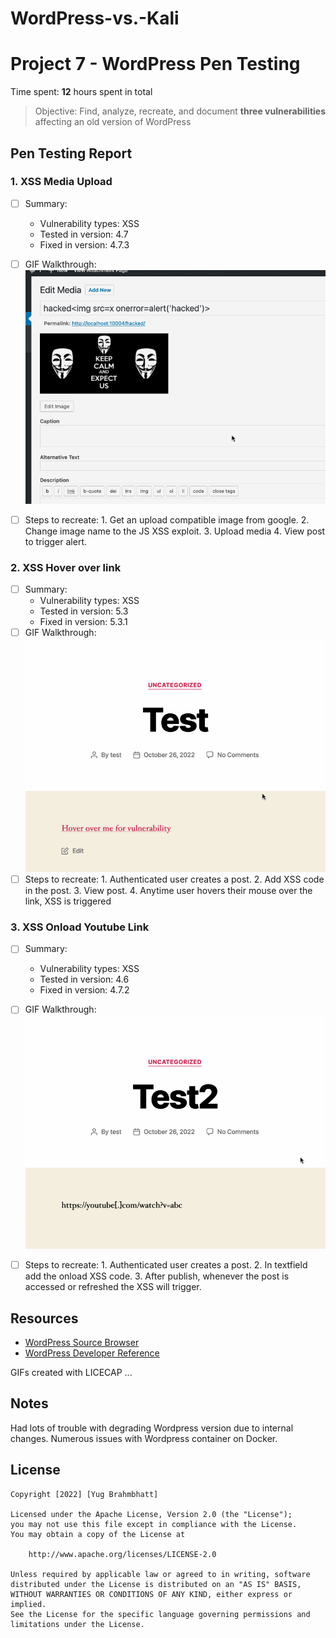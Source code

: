 # WordPress-vs.-Kali
# Project 7 - WordPress Pen Testing

Time spent: **12** hours spent in total

> Objective: Find, analyze, recreate, and document **three vulnerabilities** affecting an old version of WordPress

## Pen Testing Report

### 1. XSS Media Upload

- [ ] Summary: 
  - Vulnerability types: XSS 
  - Tested in version: 4.7
  - Fixed in version: 4.7.3
- [ ] GIF Walkthrough: <img src='https://github.com/Ybrahm22/WordPress-vs.-Kali/blob/main/XSS%204.7.gif' title='Media XSS Upload Exploit' width='' alt='Media XSS Upload Exploit' />
- [ ] Steps to recreate: 1. Get an upload compatible image from google. 2. Change image name to the JS XSS exploit. 3. Upload media 4. View post to trigger alert. 

  
### 2. XSS Hover over link

- [ ] Summary: 
  - Vulnerability types: XSS
  - Tested in version: 5.3
  - Fixed in version: 5.3.1
- [ ] GIF Walkthrough: <img src='https://github.com/Ybrahm22/WordPress-vs.-Kali/blob/main/Authenticated%20Stored%20Cross-Site%20Scripting%20(XSS)%205.3.gif' title='Stored Hover Over Link XSS' width='' alt='Stored Hover Over Link XSS' />
- [ ] Steps to recreate: 1. Authenticated user creates a post. 2. Add XSS code in the post. 3. View post. 4. Anytime user hovers their mouse over the link, XSS is triggered

### 3. XSS Onload Youtube Link

- [ ] Summary: 
  - Vulnerability types: XSS
  - Tested in version: 4.6
  - Fixed in version: 4.7.2
- [ ] GIF Walkthrough: <img src='https://github.com/Ybrahm22/WordPress-vs.-Kali/blob/main/Onload%20XSS%204.6.gif' title='XSS Onload Youtube Link
' width='' alt='XSS Onload Youtube Link' />
- [ ] Steps to recreate: 1. Authenticated user creates a post. 2. In textfield add the onload XSS code. 3. After publish, whenever the post is accessed or refreshed the XSS will trigger. 


## Resources

- [WordPress Source Browser](https://core.trac.wordpress.org/browser/)
- [WordPress Developer Reference](https://developer.wordpress.org/reference/)

GIFs created with LICECAP ...
<!-- LiceCap -->

## Notes

Had lots of trouble with degrading Wordpress version due to internal changes. Numerous issues with Wordpress container on Docker. 

## License

    Copyright [2022] [Yug Brahmbhatt]

    Licensed under the Apache License, Version 2.0 (the "License");
    you may not use this file except in compliance with the License.
    You may obtain a copy of the License at

        http://www.apache.org/licenses/LICENSE-2.0

    Unless required by applicable law or agreed to in writing, software
    distributed under the License is distributed on an "AS IS" BASIS,
    WITHOUT WARRANTIES OR CONDITIONS OF ANY KIND, either express or implied.
    See the License for the specific language governing permissions and
    limitations under the License.
